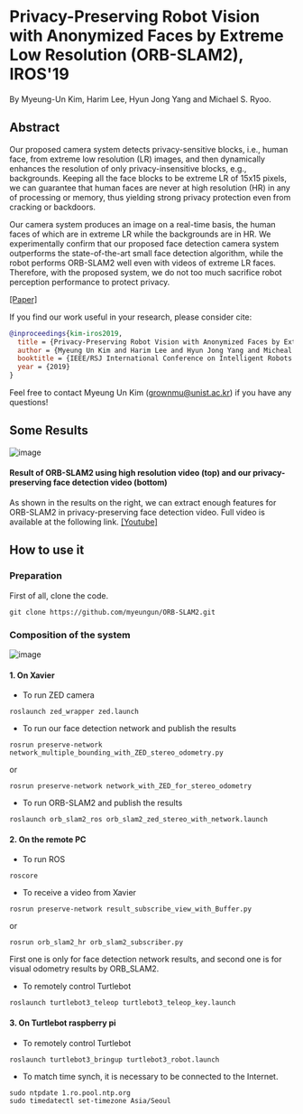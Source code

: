 # Privacy-Preserving Robot Vision with Anonymized Faces by Extreme Low Resolution (ORB-SLAM2), IROS'19

By Myeung-Un Kim, Harim Lee, Hyun Jong Yang and Michael S. Ryoo.

## Abstract 

Our proposed camera system detects privacy-sensitive blocks, i.e., human face, from extreme low resolution (LR) images, and then dynamically enhances the resolution of only privacy-insensitive blocks, e.g., backgrounds. Keeping all the face blocks to be extreme LR of 15x15 pixels, we can guarantee that human faces are never at high resolution (HR) in any of processing or memory, thus yielding strong privacy protection even from cracking or backdoors.  

Our camera system produces an image on a real-time basis, the human faces of which are in extreme LR while the backgrounds are in HR. We experimentally confirm that our proposed face detection camera system outperforms the state-of-the-art small face detection algorithm, while the robot performs ORB-SLAM2 well even with videos of extreme LR faces. Therefore, with the proposed system, we do not too much sacrifice robot perception performance to protect privacy.

[[Paper]](https://ieeexplore.ieee.org/document/8967681)

If you find our work useful in your research, please consider cite:
```bibtex
@inproceedings{kim-iros2019,
  title = {Privacy-Preserving Robot Vision with Anonymized Faces by Extreme Low Resolution},
  author = {Myeung Un Kim and Harim Lee and Hyun Jong Yang and Micheal S. Ryoo},
  booktitle = {IEEE/RSJ International Conference on Intelligent Robots and Systems (IROS)},
  year = {2019}
}
```
Feel free to contact Myeung Un Kim (grownmu@unist.ac.kr) if you have any questions!

## Some Results

![image](https://user-images.githubusercontent.com/26617052/76276344-ed27a100-62c8-11ea-82fe-0337c6a25aba.png)

#### Result of ORB-SLAM2 using high resolution video (top) and our privacy-preserving face detection video (bottom)  
As shown in the results on the right, we can extract enough features for ORB-SLAM2 in privacy-preserving face detection video. Full video is available at the following link. [[Youtube]](https://youtu.be/_W6e6xPRsM0)

## How to use it
### Preparation
First of all, clone the code.

```
git clone https://github.com/myeungun/ORB-SLAM2.git
```

### Composition of the system

![image](https://user-images.githubusercontent.com/26617052/76387645-c3df4180-63aa-11ea-8498-318e8ef64d59.png)

#### 1. On Xavier
- To run ZED camera
```
roslaunch zed_wrapper zed.launch
```
- To run our face detection network and publish the results
```
rosrun preserve-network network_multiple_bounding_with_ZED_stereo_odometry.py
```
or 
```
rosrun preserve-network network_with_ZED_for_stereo_odometry
```
- To run ORB-SLAM2 and publish the results
```
roslaunch orb_slam2_ros orb_slam2_zed_stereo_with_network.launch
```

#### 2. On the remote PC
- To run ROS
```
roscore
```
- To receive a video from Xavier
```
rosrun preserve-network result_subscribe_view_with_Buffer.py
```
or 
```
rosrun orb_slam2_hr orb_slam2_subscriber.py
```
First one is only for face detection network results, and second one is for visual odometry results by ORB_SLAM2.

- To remotely control Turtlebot
```
roslaunch turtlebot3_teleop turtlebot3_teleop_key.launch
```

#### 3. On Turtlebot raspberry pi
- To remotely control Turtlebot
```
roslaunch turtlebot3_bringup turtlebot3_robot.launch
```
- To match time synch, it is necessary to be connected to the Internet.
```
sudo ntpdate 1.ro.pool.ntp.org
sudo timedatectl set-timezone Asia/Seoul
```
